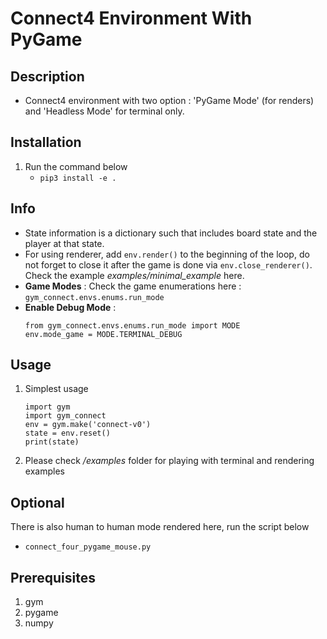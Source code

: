 # Connect4 Environment With PyGame

## Description
- Connect4 environment with two option : 'PyGame Mode' (for renders) and 'Headless Mode' for terminal only.

## Installation
1. Run the command below
   - ``` pip3 install -e . ```

## Info
- State information is a dictionary such that includes board state and the player at that state.
- For using renderer, add ```env.render()``` to the beginning of the loop, do not forget to
close it after the game is done via ```env.close_renderer()```. Check the example *examples/minimal_example* here.
- **Game Modes** : Check the game enumerations here : ```gym_connect.envs.enums.run_mode ```
- **Enable Debug Mode** : 
   ```
   from gym_connect.envs.enums.run_mode import MODE
   env.mode_game = MODE.TERMINAL_DEBUG
   ```

## Usage
1. Simplest usage
   ``` 
   import gym
   import gym_connect 
   env = gym.make('connect-v0') 
   state = env.reset()
   print(state)
   ```
2. Please check */examples* folder for playing with terminal and rendering examples

## Optional
There is also human to human mode rendered here, run the script below
- ```connect_four_pygame_mouse.py``` 

## Prerequisites
   1. gym
   2. pygame 
   3. numpy
